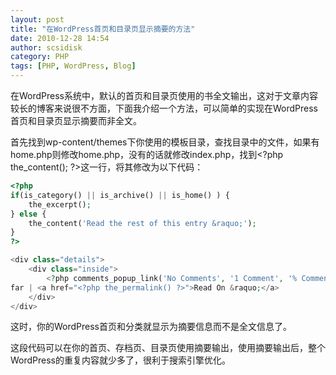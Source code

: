 ```yaml
---
layout: post
title: "在WordPress首页和目录页显示摘要的方法"
date: 2010-12-28 14:54
author: scsidisk
category: PHP
tags: [PHP, WordPress, Blog]
---
```


在WordPress系统中，默认的首页和目录页使用的书全文输出，这对于文章内容较长的博客来说很不方面，下面我介绍一个方法，可以简单的实现在WordPress首页和目录页显示摘要而非全文。

首先找到wp-content/themes下你使用的模板目录，查找目录中的文件，如果有home.php则修改home.php，没有的话就修改index.php，找到\<?php
the\_content(); ?\>这一行，将其修改为以下代码：

```php
<?php
if(is_category() || is_archive() || is_home() ) {
	the_excerpt();
} else {
	the_content('Read the rest of this entry &raquo;');
}
?>

<div class="details">
	<div class="inside">
		<?php comments_popup_link('No Comments', '1 Comment', '% Comments'); ?> so
far | <a href="<?php the_permalink() ?>">Read On &raquo;</a>
	</div>
</div>
```

这时，你的WordPress首页和分类就显示为摘要信息而不是全文信息了。

这段代码可以在你的首页、存档页、目录页使用摘要输出，使用摘要输出后，整个WordPress的重复内容就少多了，很利于搜索引擎优化。
